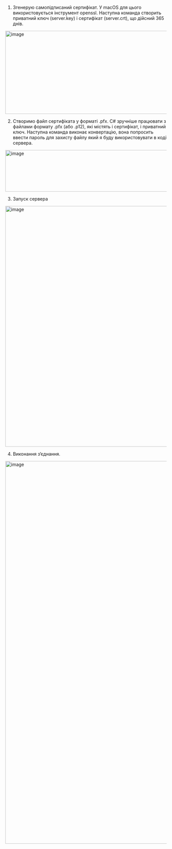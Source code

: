 1. Згенерую самопідписаний сертифікат. У macOS для цього використовується інструмент openssl.
Наступна команда створить приватний ключ (server.key) і сертифікат (server.crt), що дійсний 365 днів.
<img width="2255" height="260" alt="image" src="https://github.com/user-attachments/assets/3c996de2-33a3-4896-987b-de79d9f31282" />

2. Створимо файл сертифіката у форматі .pfx.
C# зручніше працювати з файлами формату .pfx (або .p12), які містять і сертифікат, і приватний ключ.
Наступна команда виконає конвертацію, вона попросить  ввести пароль для захисту файлу який я буду використовувати  в коді сервера.
<img width="1825" height="130" alt="image" src="https://github.com/user-attachments/assets/aa35cf48-3884-4813-a708-b018db84843d" />

3. Запуск сервера
<img width="1995" height="753" alt="image" src="https://github.com/user-attachments/assets/f38f640a-110d-4aba-8b70-514f8a0f84ba" />

4. Виконання зʼєднання.
<img width="2830" height="1197" alt="image" src="https://github.com/user-attachments/assets/1abbe5c9-0f58-4137-a2ad-b51d3813d1ce" />
